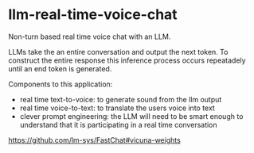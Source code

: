 # llm-real-time-voice-chat
Non-turn based real time voice chat with an LLM.


LLMs take the an entire conversation and output the next token. To construct the entire response this inference process occurs repeatadely until an end token is generated.

Components to this application:

- real time text-to-voice: to generate sound from the llm output
- real time voice-to-text: to translate the users voice into text
- clever prompt engineering: the LLM will need to be smart enough to understand that it is participating in a real time conversation



https://github.com/lm-sys/FastChat#vicuna-weights


